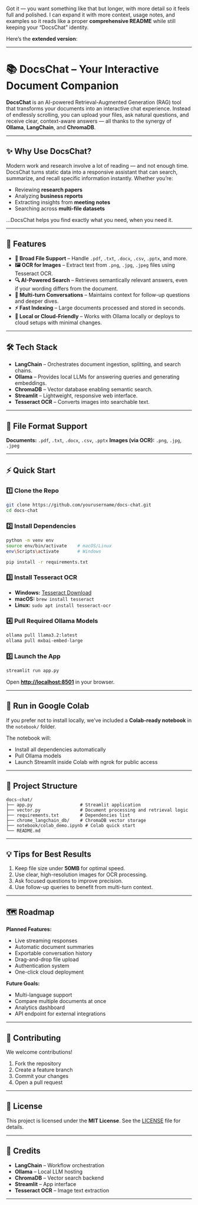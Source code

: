 Got it — you want something like that but longer, with more detail so it feels full and polished.
I can expand it with more context, usage notes, and examples so it reads like a proper **comprehensive README** while still keeping your “DocsChat” identity.

Here’s the **extended version**:

---

# 📚 DocsChat – Your Interactive Document Companion

**DocsChat** is an AI-powered Retrieval-Augmented Generation (RAG) tool that transforms your documents into an interactive chat experience. Instead of endlessly scrolling, you can upload your files, ask natural questions, and receive clear, context-aware answers — all thanks to the synergy of **Ollama**, **LangChain**, and **ChromaDB**.

---

## ✨ Why Use DocsChat?

Modern work and research involve a lot of reading — and not enough time. DocsChat turns static data into a responsive assistant that can search, summarize, and recall specific information instantly. Whether you’re:

* Reviewing **research papers**
* Analyzing **business reports**
* Extracting insights from **meeting notes**
* Searching across **multi-file datasets**

…DocsChat helps you find exactly what you need, when you need it.

---

## 🚀 Features

* **📄 Broad File Support** – Handle `.pdf`, `.txt`, `.docx`, `.csv`, `.pptx`, and more.
* **🖼 OCR for Images** – Extract text from `.png`, `.jpg`, `.jpeg` files using Tesseract OCR.
* **🔍 AI-Powered Search** – Retrieves semantically relevant answers, even if your wording differs from the document.
* **💬 Multi-turn Conversations** – Maintains context for follow-up questions and deeper dives.
* **⚡ Fast Indexing** – Large documents processed and stored in seconds.
* **🔄 Local or Cloud-Friendly** – Works with Ollama locally or deploys to cloud setups with minimal changes.

---

## 🛠 Tech Stack

* **LangChain** – Orchestrates document ingestion, splitting, and search chains.
* **Ollama** – Provides local LLMs for answering queries and generating embeddings.
* **ChromaDB** – Vector database enabling semantic search.
* **Streamlit** – Lightweight, responsive web interface.
* **Tesseract OCR** – Converts images into searchable text.

---

## 📂 File Format Support

**Documents:** `.pdf`, `.txt`, `.docx`, `.csv`, `.pptx`
**Images (via OCR):** `.png`, `.jpg`, `.jpeg`

---

## ⚡ Quick Start

### 1️⃣ Clone the Repo

```bash
git clone https://github.com/yourusername/docs-chat.git
cd docs-chat
```

### 2️⃣ Install Dependencies

```bash
python -m venv env  
source env/bin/activate    # macOS/Linux  
env\Scripts\activate       # Windows  

pip install -r requirements.txt
```

### 3️⃣ Install Tesseract OCR

* **Windows:** [Tesseract Download](https://github.com/tesseract-ocr/tesseract)
* **macOS:** `brew install tesseract`
* **Linux:** `sudo apt install tesseract-ocr`

### 4️⃣ Pull Required Ollama Models

```bash
ollama pull llama3.2:latest
ollama pull mxbai-embed-large
```

### 5️⃣ Launch the App

```bash
streamlit run app.py
```

Open **[http://localhost:8501](http://localhost:8501)** in your browser.

---

## 📓 Run in Google Colab

If you prefer not to install locally, we’ve included a **Colab-ready notebook** in the `notebook/` folder.


The notebook will:

* Install all dependencies automatically
* Pull Ollama models
* Launch Streamlit inside Colab with ngrok for public access

---

## 📂 Project Structure

```
docs-chat/
├── app.py                  # Streamlit application
├── vector.py               # Document processing and retrieval logic
├── requirements.txt        # Dependencies list
├── chrome_langchain_db/    # ChromaDB vector storage
├── notebook/colab_demo.ipynb # Colab quick start
└── README.md
```

---

## 💡 Tips for Best Results

1. Keep file size under **50MB** for optimal speed.
2. Use clear, high-resolution images for OCR processing.
3. Ask focused questions to improve precision.
4. Use follow-up queries to benefit from multi-turn context.

---

## 🗺 Roadmap

**Planned Features:**

* Live streaming responses
* Automatic document summaries
* Exportable conversation history
* Drag-and-drop file upload
* Authentication system
* One-click cloud deployment

**Future Goals:**

* Multi-language support
* Compare multiple documents at once
* Analytics dashboard
* API endpoint for external integrations

---

## 🤝 Contributing

We welcome contributions!

1. Fork the repository
2. Create a feature branch
3. Commit your changes
4. Open a pull request

---

## 📜 License

This project is licensed under the **MIT License**. See the [LICENSE](LICENSE) file for details.

---

## 🙏 Credits

* **LangChain** – Workflow orchestration
* **Ollama** – Local LLM hosting
* **ChromaDB** – Vector search backend
* **Streamlit** – App interface
* **Tesseract OCR** – Image text extraction

---
